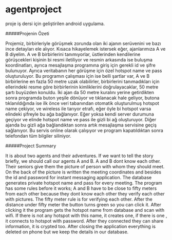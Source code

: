 # agentproject
proje iş dersi için geliştirilen android uygulama.


#####Projenin Özeti

Projemiz, birbirleriyle görüşmek zorunda olan iki ajanın serüvenini ve bazı ince
detayları ele alıyor. Kısaca hikayelemek istersek eğer, ajanlarımıza A ve B diyelim. A ve
B birbirlerini tanımıyorlar, üstlerinden kendilerine görüşcekleri kişinin bi resmi iletiliyor
ve resmin arkasında ise buluşma koordinatları, ayrıca mesajlaşma programına giriş için
gerekli id ve şifre bulunuyor. Ayrıca veritabanın her görüşme için özel hotspot name ve
pass oluşturuluyor. Bu programın çalışması için ise belli şartlar var, A ve B birbirlerine
en fazla 50 metre uzak olabilirler, birbirlerini tanımadıkları için ellerindeki resme göre
birbirlerinin kimliklerini doğrulayacaklar, 50 metre şartı buyüzden konuldu. İki ajan da
50 metre kuralını yerine getirdikten sonra programda buton yeşile dönüyor ve tıklanacak
hale geliyor, butona tıklanıldığında ise ilk önce veri tabanından otomatik oluşturulmuş
hotspot name çekiyor, ve wireless ile tarıyor etrafı, eğer öyle bi hotspot varsa elindeki
şifreyle bu ağa bağlanıyor. Eğer yoksa kendi server durumuna geçiyor ve elinde hotspot
name ve pass ile gizli bi ağ oluşturuyor. Diğer ajanda bu gizli ağa bağlandıktan sonra
artık mesajlaşma servisine geçiş sağlanıyor. Bu servis online olarak çalışıyor ve program
kapatıldıktan sonra telefondan tüm bilgiler siliniyor.

#####Project Summary

It is about two agents and their adventures. If we want to tell the story briefly, we should call our agents A and B. 
A and B dont know each other. Their seniors give them the picture of person with whom they should meet. 
On the back of the picture is written the meeting coordinates and besides the id and password for instant messaging application.
The database generates private hotspot name and pass for every meeting. The program has some rules before it works;
A and B have to be close to fifty meters from each other because they dont know each other they verify each other with 
pictures. The fifty meter rule is for verifying each other. After the distance under fifty meter the button turns green
so you can click it. After clicking it the program gets the hotspot name from database and scan with wifi. If there is not 
any hotspot with this name, it creates one, if there is one , it connects to hotspot with password. After they connected
they can share information, it is crypted too. After closing the application everything is deleted on phone but we keep
the details in our database.

